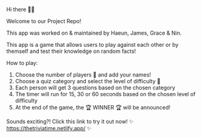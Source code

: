 Hi there 👋🏽

Welcome to our Project Repo!

This app was worked on & maintained by Haeun, James, Grace & Nin. 

This app is a game that allows users to play against each other or by themself and test their knowledge on random facts! 

How to play:
1. Choose the number of players 👥 and add your names!
2. Choose a quiz category and select the level of difficulty 😬
3. Each person will get 3 questions based on the chosen category
4. The timer will run for 15, 30 or 60 seconds based on the chosen level of difficulty
5. At the end of the game, the 🏆 WINNER 🏆 will be announced!

Sounds exciting?! Click this link to try it out now! ✨ https://thetriviatime.netlify.app/ ✨

